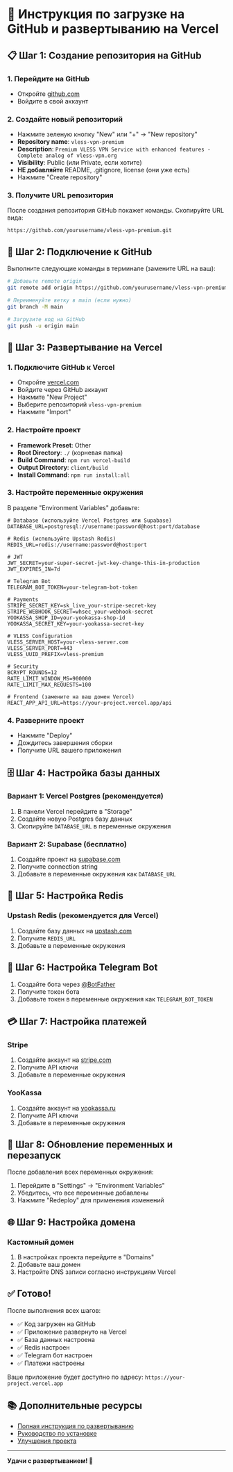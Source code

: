 # 🚀 Инструкция по загрузке на GitHub и развертыванию на Vercel

## 📋 Шаг 1: Создание репозитория на GitHub

### 1. Перейдите на GitHub
- Откройте [github.com](https://github.com)
- Войдите в свой аккаунт

### 2. Создайте новый репозиторий
- Нажмите зеленую кнопку "New" или "+" → "New repository"
- **Repository name**: `vless-vpn-premium`
- **Description**: `Premium VLESS VPN Service with enhanced features - Complete analog of vless-vpn.org`
- **Visibility**: Public (или Private, если хотите)
- **НЕ добавляйте** README, .gitignore, license (они уже есть)
- Нажмите "Create repository"

### 3. Получите URL репозитория
После создания репозитория GitHub покажет команды. Скопируйте URL вида:
```
https://github.com/yourusername/vless-vpn-premium.git
```

## 🔗 Шаг 2: Подключение к GitHub

Выполните следующие команды в терминале (замените URL на ваш):

```bash
# Добавьте remote origin
git remote add origin https://github.com/yourusername/vless-vpn-premium.git

# Переименуйте ветку в main (если нужно)
git branch -M main

# Загрузите код на GitHub
git push -u origin main
```

## 🚀 Шаг 3: Развертывание на Vercel

### 1. Подключите GitHub к Vercel
- Откройте [vercel.com](https://vercel.com)
- Войдите через GitHub аккаунт
- Нажмите "New Project"
- Выберите репозиторий `vless-vpn-premium`
- Нажмите "Import"

### 2. Настройте проект
- **Framework Preset**: Other
- **Root Directory**: `./` (корневая папка)
- **Build Command**: `npm run vercel-build`
- **Output Directory**: `client/build`
- **Install Command**: `npm run install:all`

### 3. Настройте переменные окружения
В разделе "Environment Variables" добавьте:

```env
# Database (используйте Vercel Postgres или Supabase)
DATABASE_URL=postgresql://username:password@host:port/database

# Redis (используйте Upstash Redis)
REDIS_URL=redis://username:password@host:port

# JWT
JWT_SECRET=your-super-secret-jwt-key-change-this-in-production
JWT_EXPIRES_IN=7d

# Telegram Bot
TELEGRAM_BOT_TOKEN=your-telegram-bot-token

# Payments
STRIPE_SECRET_KEY=sk_live_your-stripe-secret-key
STRIPE_WEBHOOK_SECRET=whsec_your-webhook-secret
YOOKASSA_SHOP_ID=your-yookassa-shop-id
YOOKASSA_SECRET_KEY=your-yookassa-secret-key

# VLESS Configuration
VLESS_SERVER_HOST=your-vless-server.com
VLESS_SERVER_PORT=443
VLESS_UUID_PREFIX=vless-premium

# Security
BCRYPT_ROUNDS=12
RATE_LIMIT_WINDOW_MS=900000
RATE_LIMIT_MAX_REQUESTS=100

# Frontend (замените на ваш домен Vercel)
REACT_APP_API_URL=https://your-project.vercel.app/api
```

### 4. Разверните проект
- Нажмите "Deploy"
- Дождитесь завершения сборки
- Получите URL вашего приложения

## 🗄️ Шаг 4: Настройка базы данных

### Вариант 1: Vercel Postgres (рекомендуется)
1. В панели Vercel перейдите в "Storage"
2. Создайте новую Postgres базу данных
3. Скопируйте `DATABASE_URL` в переменные окружения

### Вариант 2: Supabase (бесплатно)
1. Создайте проект на [supabase.com](https://supabase.com)
2. Получите connection string
3. Добавьте в переменные окружения как `DATABASE_URL`

## 🔴 Шаг 5: Настройка Redis

### Upstash Redis (рекомендуется для Vercel)
1. Создайте базу данных на [upstash.com](https://upstash.com)
2. Получите `REDIS_URL`
3. Добавьте в переменные окружения

## 🤖 Шаг 6: Настройка Telegram Bot

1. Создайте бота через [@BotFather](https://t.me/BotFather)
2. Получите токен бота
3. Добавьте токен в переменные окружения как `TELEGRAM_BOT_TOKEN`

## 💳 Шаг 7: Настройка платежей

### Stripe
1. Создайте аккаунт на [stripe.com](https://stripe.com)
2. Получите API ключи
3. Добавьте в переменные окружения

### YooKassa
1. Создайте аккаунт на [yookassa.ru](https://yookassa.ru)
2. Получите API ключи
3. Добавьте в переменные окружения

## 🔄 Шаг 8: Обновление переменных и перезапуск

После добавления всех переменных окружения:
1. Перейдите в "Settings" → "Environment Variables"
2. Убедитесь, что все переменные добавлены
3. Нажмите "Redeploy" для применения изменений

## 🌐 Шаг 9: Настройка домена

### Кастомный домен
1. В настройках проекта перейдите в "Domains"
2. Добавьте ваш домен
3. Настройте DNS записи согласно инструкциям Vercel

## ✅ Готово!

После выполнения всех шагов:
- ✅ Код загружен на GitHub
- ✅ Приложение развернуто на Vercel
- ✅ База данных настроена
- ✅ Redis настроен
- ✅ Telegram бот настроен
- ✅ Платежи настроены

Ваше приложение будет доступно по адресу:
`https://your-project.vercel.app`

## 📚 Дополнительные ресурсы

- [Полная инструкция по развертыванию](VERCEL_DEPLOYMENT.md)
- [Руководство по установке](INSTALLATION.md)
- [Улучшения проекта](IMPROVEMENTS.md)

---

**Удачи с развертыванием! 🚀**
